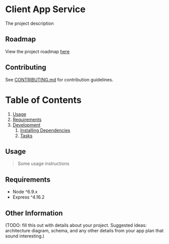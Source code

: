 # Client App Service

The project description

## Roadmap

View the project roadmap [here](LINK_TO_DOC)

## Contributing

See [CONTRIBUTING.md](CONTRIBUTING.md) for contribution guidelines.

# Table of Contents

1. [Usage](#Usage)
1. [Requirements](#requirements)
1. [Development](#development)
    1. [Installing Dependencies](#installing-dependencies)
    1. [Tasks](#tasks)

## Usage

> Some usage instructions

## Requirements

- Node ^6.9.x
- Express ^4.16.2

## Other Information

(TODO: fill this out with details about your project. Suggested ideas: architecture diagram, schema, and any other details from your app plan that sound interesting.)

